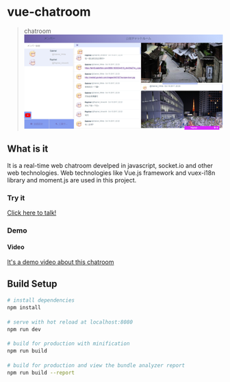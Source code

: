 # vue-chatroom

> chatroom
![Chatroom view](./src/assets/vue-chatroom-Demo.png)


## What is it
It is a real-time web chatroom develped in javascript, socket.io and other web technologies.
Web technologies like Vue.js framework and vuex-i18n library and moment.js are used in this project.

### Try it
<a href="https://test-vue-chatroom.glitch.me/#/" target="_blank">Click here to talk!</a>
### Demo
#### Video
[It's a demo video about this chatroom](https://drive.google.com/file/d/0B77KOAr1FmqnOHZEWkN6TjBBRlU/view)

## Build Setup

``` bash
# install dependencies
npm install

# serve with hot reload at localhost:8080
npm run dev

# build for production with minification
npm run build

# build for production and view the bundle analyzer report
npm run build --report
```


